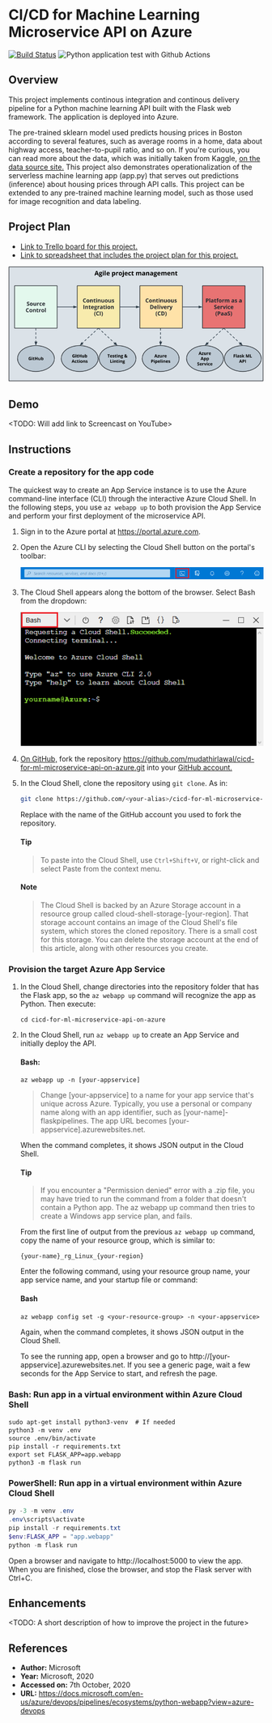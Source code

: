 # CI/CD for Machine Learning Microservice API on Azure
[![Build Status](https://dev.azure.com/smartkidshub/ml-microservice-api/_apis/build/status/mudathirlawal.cicd-for-ml-microservice-api-on-azure?branchName=ops)](https://dev.azure.com/smartkidshub/ml-microservice-api/_build/latest?definitionId=1&branchName=ops)
![Python application test with Github Actions](https://github.com/mudathirlawal/cicd-for-ml-microservice-api-on-azure/workflows/Python%20application%20test%20with%20Github%20Actions/badge.svg)

## Overview

This project implements continous integration and continous delivery pipeline 
for a Python machine learning API built with the Flask web framework. The 
application is deployed into Azure.

The pre-trained sklearn model used predicts housing prices in Boston according to 
several features, such as average rooms in a home, data about highway access, 
teacher-to-pupil ratio, and so on. If you're curious, you can read more about the 
data, which was initially taken from Kaggle, [on the data source site.](https://www.kaggle.com/c/boston-housing) 
This project also demonstrates operationalization of the serverless machine learning 
app (app.py) that serves out predictions (inference) about housing prices through API 
calls. This project can be extended to any pre-trained machine learning model, such as 
those used for image recognition and data labeling.

## Project Plan

- [Link to Trello board for this project.](https://trello.com/b/IeN7udTH/ci-cd-for-ml-microservice-api-on-azure)
- [Link to spreadsheet that includes the project plan for this project.](https://docs.google.com/spreadsheets/d/1BEQnOTNx_PSh0zwm3Q15BGol5n4bmwO2J6IBVqrMSo0/edit?usp=sharing)

![alt text](/readme-images/building-a-ci-cd-pipeline.png)

## Demo

<TODO: Will add link to Screencast on YouTube>

## Instructions

### Create a repository for the app code

The quickest way to create an App Service instance is to use the Azure command-line 
interface (CLI) through the interactive Azure Cloud Shell. In the following steps, 
you use `az webapp up` to both provision the App Service and perform your first 
deployment of the microservice API.

1. Sign in to the Azure portal at https://portal.azure.com.
2. Open the Azure CLI by selecting the Cloud Shell button on the portal's toolbar:

   ![alt text](/readme-images/azure-cloud-shell-button.png)

3. The Cloud Shell appears along the bottom of the browser. Select Bash from the dropdown:

   ![alt text](/readme-images/azure-cloud-shell-interface.png)

4. [On GitHub,](https://github.com) fork the repository https://github.com/mudathirlawal/cicd-for-ml-microservice-api-on-azure.git 
   into your [GitHub account.](https://github.com)

5. In the Cloud Shell, clone the repository using `git clone`. As in:

   ```bash
   git clone https://github.com/<your-alias>/cicd-for-ml-microservice-api-on-azure
   ```
   Replace <your-alias> with the name of the GitHub account you used to fork the repository.
   
   #### Tip

   > To paste into the Cloud Shell, use `Ctrl+Shift+V`, or right-click and select Paste from 
   > the context menu.

   #### Note

   > The Cloud Shell is backed by an Azure Storage account in a resource group called 
   > cloud-shell-storage-[your-region]. That storage account contains an image of the 
   > Cloud Shell's file system, which stores the cloned repository. There is a small 
   > cost for this storage. You can delete the storage account at the end of this 
   > article, along with other resources you create.
   
### Provision the target Azure App Service

1. In the Cloud Shell, change directories into the repository folder that has the Flask 
   app, so the `az webapp up` command will recognize the app as Python. Then execute: 
   
   ```shell
   cd cicd-for-ml-microservice-api-on-azure
   ```
   
2. In the Cloud Shell, run `az webapp up` to create an App Service and initially deploy the API.  
   
   #### Bash:

   ```shell
   az webapp up -n [your-appservice]
   ```

   > Change [your-appservice] to a name for your app service that's unique across Azure. 
   > Typically, you use a personal or company name along with an app identifier, such as 
   > [your-name]-flaskpipelines. The app URL becomes [your-appservice].azurewebsites.net.

     When the command completes, it shows JSON output in the Cloud Shell.

   #### Tip

   > If you encounter a "Permission denied" error with a .zip file, you may have tried
   > to run the command from a folder that doesn't contain a Python app. The az webapp 
   > up command then tries to create a Windows app service plan, and fails.

   From the first line of output from the previous `az webapp up` command, 
   copy the name of your resource group, which is similar to:
   ```
   {your-name}_rg_Linux_{your-region}
   ```

   Enter the following command, using your resource group name, your app service name, and your 
   startup file or command:

   #### Bash

   ```shell
   az webapp config set -g <your-resource-group> -n <your-appservice> 
   ```

   Again, when the command completes, it shows JSON output in the Cloud Shell.

   To see the running app, open a browser and go to http://[your-appservice].azurewebsites.net. 
   If you see a generic page, wait a few seconds for the App Service to start, and refresh the 
   page.

### Bash: Run app in a virtual environment within Azure Cloud Shell

```shell
sudo apt-get install python3-venv  # If needed 
python3 -m venv .env
source .env/bin/activate
pip install -r requirements.txt
export set FLASK_APP=app.webapp
python3 -m flask run
```

### PowerShell: Run app in a virtual environment within Azure Cloud Shell

```PowerShell
py -3 -m venv .env
.env\scripts\activate
pip install -r requirements.txt
$env:FLASK_APP = "app.webapp"
python -m flask run
```

Open a browser and navigate to http://localhost:5000 to view the app. When you are 
finished, close the browser, and stop the Flask server with Ctrl+C.

## Enhancements

<TODO: A short description of how to improve the project in the future>

## References

- __Author:__ Microsoft
- __Year:__ Microsoft, 2020
- __Accessed on:__ 7th October, 2020
- __URL:__ <https://docs.microsoft.com/en-us/azure/devops/pipelines/ecosystems/python-webapp?view=azure-devops>
